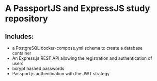 # A PassportJS and ExpressJS study repository
## Includes:
- a PostgreSQL docker-compose.yml schema to create a database container
- An Express.js REST API allowing the registration and authentication of users
- bcrypt hashed passwords
- Passport.js authentication with the JWT strategy  
